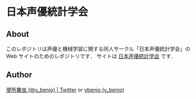 # 日本声優統計学会
## About
このレポジトリは声優と機械学習に関する同人サークル「日本声優統計学会」の Web サイトのためのレポジトリです．
サイトは [日本声優統計学会](http://voice-statistics.github.io/) です．

## Author
[便所糞虫 (@y_benjo) | Twitter](https://twitter.com/y_benjo) or [ybenjo (y_benjo)](https://github.com/ybenjo)
